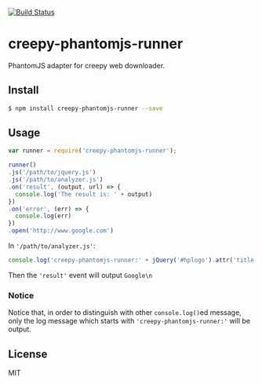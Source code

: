 [![Build Status](https://travis-ci.org/kaelzhang/creepy-phantomjs-runner.svg?branch=master)](https://travis-ci.org/kaelzhang/creepy-phantomjs-runner)
<!-- optional appveyor tst
[![Windows Build Status](https://ci.appveyor.com/api/projects/status/github/kaelzhang/creepy-phantomjs-runner?branch=master&svg=true)](https://ci.appveyor.com/project/kaelzhang/creepy-phantomjs-runner)
-->
<!-- optional npm version
[![NPM version](https://badge.fury.io/js/creepy-phantomjs-runner.svg)](http://badge.fury.io/js/creepy-phantomjs-runner)
-->
<!-- optional npm downloads
[![npm module downloads per month](http://img.shields.io/npm/dm/creepy-phantomjs-runner.svg)](https://www.npmjs.org/package/creepy-phantomjs-runner)
-->
<!-- optional dependency status
[![Dependency Status](https://david-dm.org/kaelzhang/creepy-phantomjs-runner.svg)](https://david-dm.org/kaelzhang/creepy-phantomjs-runner)
-->

# creepy-phantomjs-runner

PhantomJS adapter for creepy web downloader.

## Install

```sh
$ npm install creepy-phantomjs-runner --save
```

## Usage

```js
var runner = require('creepy-phantomjs-runner');

runner()
.js('/path/to/jquery.js')
.js('/path/to/analyzer.js')
.on('result', (output, url) => {
  console.log('The result is: ' + output)
})
.on('error', (err) => {
  console.log(err)
})
.open('http://www.google.com')
```

In `'/path/to/analyzer.js'`:

```js
console.log('creepy-phantomjs-runner:' + jQuery('#hplogo').attr('title'))
```

Then the `'result'` event will output `Google\n`

### Notice

Notice that, in order to distinguish with other `console.log()`ed message, only the log message which starts with `'creepy-phantomjs-runner:'` will be output.

## License

MIT
